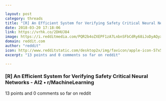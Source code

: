 ```yaml
---

layout: post
category: threads
title: "[R] An Efficient System for Verifying Safety Critical Neural Networks - AI2"
date: 2018-03-20 17:18:06
link: https://vrhk.co/2DHUJ84
image: https://i.redditmedia.com/PQR2b4oZXEPF1zA7LnbnSFbCdRy68iJoDyAQyxzmwnM.jpg?w=320&s=886b92568bfa82655e61e04728dba8a3
domain: reddit.com
author: "reddit"
icon: http://www.redditstatic.com/desktop2x/img/favicon/apple-icon-57x57.png
excerpt: "13 points and 0 comments so far on reddit"

---
```


### [R] An Efficient System for Verifying Safety Critical Neural Networks - AI2 • r/MachineLearning

13 points and 0 comments so far on reddit